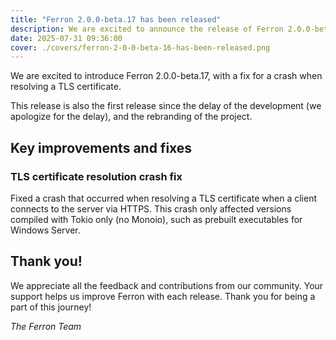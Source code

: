 ```yaml
---
title: "Ferron 2.0.0-beta.17 has been released"
description: We are excited to announce the release of Ferron 2.0.0-beta.17. This release brings a fix for a crash when resolving a TLS certificate.
date: 2025-07-31 09:36:00
cover: ./covers/ferron-2-0-0-beta-16-has-been-released.png
---
```


We are excited to introduce Ferron 2.0.0-beta.17, with a fix for a crash when resolving a TLS certificate.

This release is also the first release since the delay of the development (we apologize for the delay), and the rebranding of the project.

## Key improvements and fixes

### TLS certificate resolution crash fix

Fixed a crash that occurred when resolving a TLS certificate when a client connects to the server via HTTPS. This crash only affected versions compiled with Tokio only (no Monoio), such as prebuilt executables for Windows Server.

## Thank you!

We appreciate all the feedback and contributions from our community. Your support helps us improve Ferron with each release. Thank you for being a part of this journey!

_The Ferron Team_
